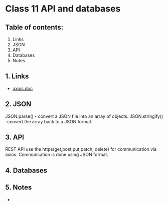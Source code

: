 # Class 11 API and databases

## Table of contents:
1. Links
2. JSON
3. API
4. Databases
5. Notes
   

## 1. Links
* [axios doc](https://axios-http.com/docs/post_example)


## 2. JSON
JSON.parse() - convert a JSON file into an array of objects.
JSON.stringify() -convert the array back to a JSON format. 

## 3. API
REST API use the https(get,post,put,patch, delete) for communication via axios. Communcation is done using JSON format. 


## 4. Databases


## 5. Notes
*

  